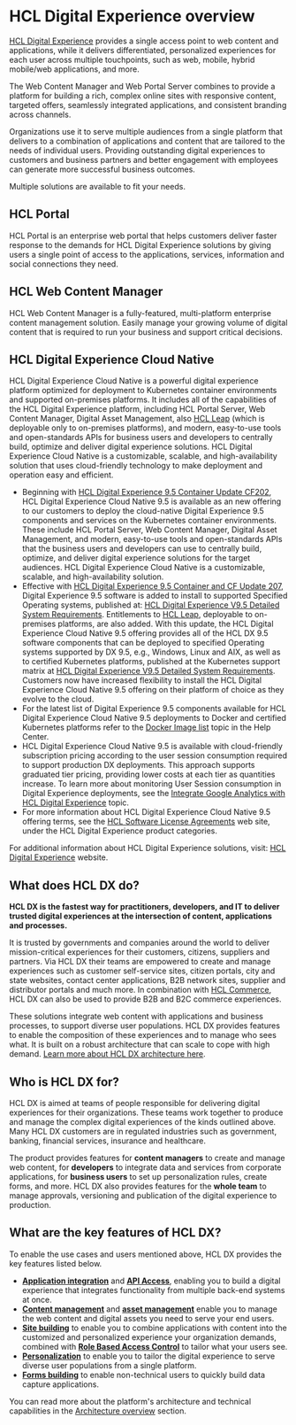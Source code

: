# HCL Digital Experience overview

[HCL Digital Experience](https://www.hcltechsw.com/dx) provides a single access point to web content and applications, while it delivers differentiated, personalized experiences for each user across multiple touchpoints, such as web, mobile, hybrid mobile/web applications, and more.

The Web Content Manager and Web Portal Server combines to provide a platform for building a rich, complex online sites with responsive content, targeted offers, seamlessly integrated applications, and consistent branding across channels.

Organizations use it to serve multiple audiences from a single platform that delivers to a combination of applications and content that are tailored to the needs of individual users. Providing outstanding digital experiences to customers and business partners and better engagement with employees can generate more successful business outcomes.

Multiple solutions are available to fit your needs.

## HCL Portal

HCL Portal is an enterprise web portal that helps customers deliver faster response to the demands for HCL Digital Experience solutions by giving users a single point of access to the applications, services, information and social connections they need.

## HCL Web Content Manager

HCL Web Content Manager is a fully-featured, multi-platform enterprise content management solution. Easily manage your growing volume of digital content that is required to run your business and support critical decisions.

## HCL Digital Experience Cloud Native

HCL Digital Experience Cloud Native is a powerful digital experience platform optimized for deployment to Kubernetes container environments and supported on-premises platforms. It includes all of the capabilities of the HCL Digital Experience platform, including HCL Portal Server, Web Content Manager, Digital Asset Management, also [HCL Leap](https://www.hcltechsw.com/leap) (which is deployable only to on-premises platforms), and modern, easy-to-use tools and open-standards APIs for business users and developers to centrally build, optimize and deliver digital experience solutions. HCL Digital Experience Cloud Native is a customizable, scalable, and high-availability solution that uses cloud-friendly technology to make deployment and operation easy and efficient. 

-   Beginning with [HCL Digital Experience 9.5 Container Update CF202](../../whatsnew/cf20/newcf202.md), HCL Digital Experience Cloud Native 9.5 is available as an new offering to our customers to deploy the cloud-native Digital Experience 9.5 components and services on the Kubernetes container environments. These include HCL Portal Server, Web Content Manager, Digital Asset Management, and modern, easy-to-use tools and open-standards APIs that the business users and developers can use to centrally build, optimize, and deliver digital experience solutions for the target audiences. HCL Digital Experience Cloud Native is a customizable, scalable, and high-availability solution.
-   Effective with [HCL Digital Experience 9.5 Container and CF Update 207](../../whatsnew/cf20/newcf207.md), Digital Experience 9.5 software is added to install to supported Specified Operating systems, published at: [HCL Digital Experience V9.5 Detailed System Requirements](https://support.hcltechsw.com/csm?id=kb_article&sysparm_article=KB0013514). Entitlements to [HCL Leap](https://www.hcltechsw.com/leap), deployable to on-premises platforms, are also added. With this update, the HCL Digital Experience Cloud Native 9.5 offering provides all of the HCL DX 9.5 software components that can be deployed to specified Operating systems supported by DX 9.5, e.g., Windows, Linux and AIX, as well as to certified Kubernetes platforms, published at the Kubernetes support matrix at  [HCL Digital Experience V9.5 Detailed System Requirements](https://support.hcltechsw.com/csm?id=kb_article&sysparm_article=KB0013514). Customers now have increased flexibility to install the HCL Digital Experience Cloud Native 9.5 offering on their platform of choice as they evolve to the cloud.
-   For the latest list of Digital Experience 9.5 components available for HCL Digital Experience Cloud Native 9.5 deployments to Docker and certified Kubernetes platforms refer to the [Docker Image list](../../deployment/install/container/image_list.md) topic in the Help Center.
-   HCL Digital Experience Cloud Native 9.5 is available with cloud-friendly subscription pricing according to the user session consumption required to support production DX deployments. This approach supports graduated tier pricing, providing lower costs at each tier as quantities increase. To learn more about monitoring User Session consumption in Digital Experience deployments, see the [Integrate Google Analytics with HCL Digital Experience](../../build_sites/site_analytics/google_analytics/index.md) topic.
-   For more information about HCL Digital Experience Cloud Native 9.5 offering terms, see the [HCL Software License Agreements](https://www.hcltechsw.com/resources/license-agreements) web site, under the HCL Digital Experience product categories.

For additional information about HCL Digital Experience solutions, visit: [HCL Digital Experience](https://www.hcltechsw.com/dx) website.

## What does HCL DX do?

**HCL DX is the fastest way for practitioners, developers, and IT to deliver trusted digital experiences at the intersection of content, applications and processes.**

It is trusted by governments and companies around the world to deliver mission-critical experiences for their customers, citizens, suppliers and partners. Via HCL DX their teams are empowered to create and manage experiences such as customer self-service sites, citizen portals, city and state websites, contact center applications, B2B network sites, supplier and distributor portals and much more. In combination with [HCL Commerce](https://www.hcltechsw.com/commerce), HCL DX can also be used to provide B2B and B2C commerce experiences.

These solutions integrate web content with applications and business processes, to support diverse user populations. HCL DX provides features to enable the composition of these experiences and to manage who sees what. It is built on a robust architecture that can scale to cope with high demand. [Learn more about HCL DX architecture here](../architecture_overview).

## Who is HCL DX for?

HCL DX is aimed at teams of people responsible for delivering digital experiences for their organizations. These teams work together to produce and manage the complex digital experiences of the kinds outlined above. Many HCL DX customers are in regulated industries such as government, banking, financial services, insurance and healthcare.

The product provides features for **content managers** to create and manage web content, for **developers** to integrate data and services from corporate applications, for **business users** to set up personalization rules, create forms, and more. HCL DX also provides features for the **whole team** to manage approvals, versioning and publication of the digital experience to production.

## What are the key features of HCL DX?

To enable the use cases and users mentioned above, HCL DX provides the key features listed below.

* [**Application integration**](application_integration.md) and [**API Access**](api_access.md), enabling you to build a digital experience that integrates functionality from multiple back-end systems at once.
* [**Content management**](content_management.md) and [**asset management**](asset_management.md) enable you to manage the web content and digital assets you need to serve your end users.
* [**Site building**](site_building.md) to enable you to combine applications with content into the customized and personalized experience your organization demands, combined with [**Role Based Access Control**](role_based_access.md) to tailor what your users see.
* [**Personalization**](personalization.md) to enable you to tailor the digital experience to serve diverse user populations from a single platform.
* [**Forms building**](forms_building.md) to enable non-technical users to quickly build data capture applications.

You can read more about the platform's architecture and technical capabilities in the [Architecture overview](../architecture_overview/index.md) section.
